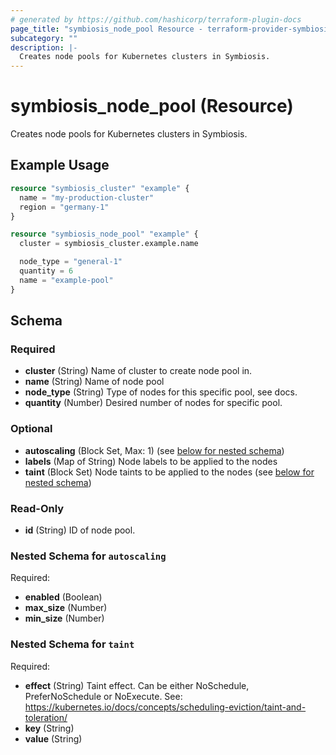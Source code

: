 ```yaml
---
# generated by https://github.com/hashicorp/terraform-plugin-docs
page_title: "symbiosis_node_pool Resource - terraform-provider-symbiosis"
subcategory: ""
description: |-
  Creates node pools for Kubernetes clusters in Symbiosis.
---
```


# symbiosis_node_pool (Resource)

Creates node pools for Kubernetes clusters in Symbiosis.

## Example Usage

```terraform
resource "symbiosis_cluster" "example" {
  name = "my-production-cluster"
  region = "germany-1"
}

resource "symbiosis_node_pool" "example" {
  cluster = symbiosis_cluster.example.name

  node_type = "general-1"
  quantity = 6
  name = "example-pool"
}
```

<!-- schema generated by tfplugindocs -->
## Schema

### Required

- **cluster** (String) Name of cluster to create node pool in.
- **name** (String) Name of node pool
- **node_type** (String) Type of nodes for this specific pool, see docs.
- **quantity** (Number) Desired number of nodes for specific pool.

### Optional

- **autoscaling** (Block Set, Max: 1) (see [below for nested schema](#nestedblock--autoscaling))
- **labels** (Map of String) Node labels to be applied to the nodes
- **taint** (Block Set) Node taints to be applied to the nodes (see [below for nested schema](#nestedblock--taint))

### Read-Only

- **id** (String) ID of node pool.

<a id="nestedblock--autoscaling"></a>
### Nested Schema for `autoscaling`

Required:

- **enabled** (Boolean)
- **max_size** (Number)
- **min_size** (Number)


<a id="nestedblock--taint"></a>
### Nested Schema for `taint`

Required:

- **effect** (String) Taint effect. Can be either NoSchedule, PreferNoSchedule or NoExecute. See: https://kubernetes.io/docs/concepts/scheduling-eviction/taint-and-toleration/
- **key** (String)
- **value** (String)


